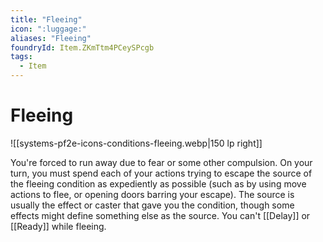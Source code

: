 ```yaml
---
title: "Fleeing"
icon: ":luggage:"
aliases: "Fleeing"
foundryId: Item.ZKmTtm4PCeySPcgb
tags:
  - Item
---
```


# Fleeing
![[systems-pf2e-icons-conditions-fleeing.webp|150 lp right]]

You're forced to run away due to fear or some other compulsion. On your turn, you must spend each of your actions trying to escape the source of the fleeing condition as expediently as possible (such as by using move actions to flee, or opening doors barring your escape). The source is usually the effect or caster that gave you the condition, though some effects might define something else as the source. You can't [[Delay]] or [[Ready]] while fleeing.


